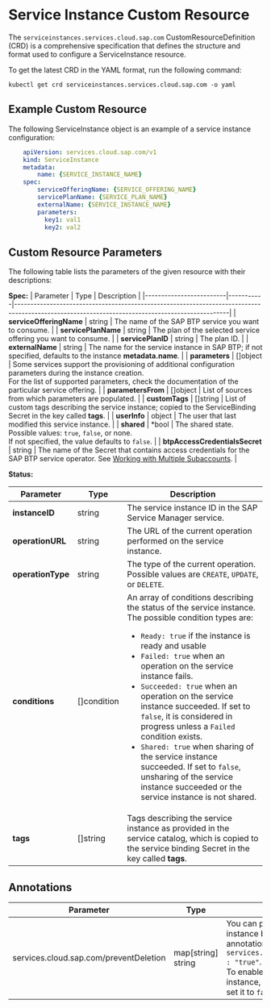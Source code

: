 # Service Instance Custom Resource

The `serviceinstances.services.cloud.sap.com` CustomResourceDefinition (CRD) is a comprehensive specification that defines the structure and format used to configure a ServiceInstance resource.

To get the latest CRD in the YAML format, run the following command:

```shell
kubectl get crd serviceinstances.services.cloud.sap.com -o yaml
```

## Example Custom Resource

The following ServiceInstance object is an example of a service instance configuration:

```yaml
    apiVersion: services.cloud.sap.com/v1
    kind: ServiceInstance
    metadata:
        name: {SERVICE_INSTANCE_NAME}
    spec:
        serviceOfferingName: {SERVICE_OFFERING_NAME}
        servicePlanName: {SERVICE_PLAN_NAME}
        externalName: {SERVICE_INSTANCE_NAME}
        parameters:
          key1: val1
          key2: val2
```

## Custom Resource Parameters

The following table lists the parameters of the given resource with their descriptions:

**Spec:**
| Parameter             | Type   | Description                                                                                                                                    |
|-------------------------|-----------|------------------------------------------------------------------------------------------------------------------------------------------------|
| **serviceOfferingName** | string    | The name of the SAP BTP service you want to consume. |
| **servicePlanName**     | string    | The plan of the selected service offering you want to consume. |
| **servicePlanID**        | string   | The plan ID. |
| **externalName**         | string   | The name for the service instance in SAP BTP; if not specified, defaults to the instance **metadata.name**. |
| **parameters**           | []object | Some services support the provisioning of additional configuration parameters during the instance creation.<br/>For the list of supported parameters, check the documentation of the particular service offering. |
| **parametersFrom**       | []object | List of sources from which parameters are populated. |
| **customTags**           | []string | List of custom tags describing the service instance; copied to the ServiceBinding Secret in the key called **tags**. |
| **userInfo**             | object   | The user that last modified this service instance. |
| **shared**               | *bool    | The shared state. Possible values: `true`, `false`, or none.<br> If not specified, the value defaults to `false`. |
| **btpAccessCredentialsSecret** | string   | The name of the Secret that contains access credentials for the SAP BTP service operator. See [Working with Multiple Subaccounts](../03-20-multitenancy.md). |

**Status:**

| Parameter         | Type     | Description                                                                                                   |
|-----------------|---------|-----------------------------------------------------------------------------------------------------------|
| **instanceID**   | string | The service instance ID in the SAP Service Manager service.  |
| **operationURL** | string | The URL of the current operation performed on the service instance.  |
| **operationType** | string | The type of the current operation. Possible values are `CREATE`, `UPDATE`, or `DELETE`. |
| **conditions**   | []condition | An array of conditions describing the status of the service instance.<br/>The possible condition types are:<ul><li>`Ready: true` if the instance is ready and usable</li><li>`Failed: true` when an operation on the service instance fails.</li><li>`Succeeded: true` when an operation on the service instance succeeded. If set to `false`, it is considered in progress unless a `Failed` condition exists.</li><li>`Shared: true` when sharing of the service instance succeeded. If set to `false`, unsharing of the service instance succeeded or the service instance is not shared.</li></ul> |
| **tags**       | []string   | Tags describing the service instance as provided in the service catalog, which is copied to the service binding Secret in the key called **tags**.|

## Annotations

| Parameter         | Type                 | Description                                                                                                                                                                                                     |
|-----------------|---------------------|----------------------------------------------------------------------------------------------------------------------------------------------------------------------------------------------------------------|
| services.cloud.sap.com/preventDeletion   | map[string] string | You can prevent deletion of any service instance by adding the following annotation: `services.cloud.sap.com/preventDeletion : "true"`.<br>To enable back the deletion of the instance, either remove the annotation or set it to `false`. |